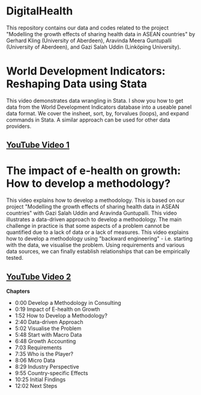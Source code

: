# DigitalHealth
This repository contains our data and codes related to the project "Modelling the growth effects of sharing health data in ASEAN countries" by Gerhard Kling (University of Aberdeen), Aravinda Meera Guntupalli (University of Aberdeen), and Gazi Salah Uddin (Linköping University).

# World Development Indicators: Reshaping Data using Stata
This video demonstrates data wrangling in Stata. I show you how to get data from the World Development Indicators database into a useable panel data format. We cover the insheet, sort, by, forvalues (loops), and expand commands in Stata. A similar approach can be used for other data providers.
## [YouTube Video 1](https://youtu.be/Ao8AjlynzP4) 

# The impact of e-health on growth: How to develop a methodology?
This video explains how to develop a methodology. This is based on our project "Modelling the growth effects of sharing health data in ASEAN countries" with Gazi Salah Uddin and Aravinda Guntupalli. This video illustrates a data-driven approach to develop a methodology. The main challenge in practice is that some aspects of a problem cannot be quantified due to a lack of data or a lack of measures. This video explains how to develop a methodology using "backward engineering" - i.e. starting with the data, we visualise the problem. Using requirements and various data sources, we can finally establish relationships that can be empirically tested. 
## [YouTube Video 2](https://youtu.be/W5qIrLuVRMA) 

**Chapters**
- 0:00 Develop a Methodology in Consulting
- 0:19 Impact of E-health on Growth
- 1:52 How to Develop a Methodology?
- 2:40 Data-driven Approach
- 5:02 Visualise the Problem
- 5:48 Start with Macro Data
- 6:48 Growth Accounting
- 7:03 Requirements
- 7:35 Who is the Player?
- 8:06 Micro Data
- 8:29 Industry Perspective
- 9:55 Country-specific Effects
- 10:25 Initial Findings
- 12:02 Next Steps
